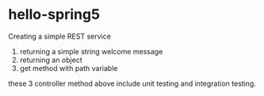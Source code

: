 # hello-spring5

Creating a simple REST service 
1. returning a simple string welcome message
2. returning an object
3. get method with path variable

these 3 controller method above include unit testing and integration testing.